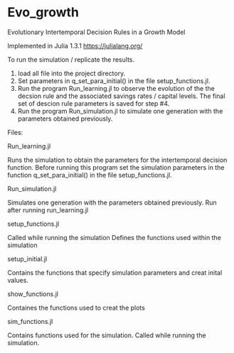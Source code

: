 # Evo_growth
Evolutionary Intertemporal Decision Rules in a Growth Model

Implemented in Julia 1.3.1 https://julialang.org/


To run the simulation / replicate the results.
1.  load all file into the project directory.
2.	Set parameters in q_set_para_initial() in the file setup_functions.jl.
3.	Run the program  Run_learning.jl to observe the evolution of the the decsion rule and the associated savings rates / capital levels. The final set of descion rule parameters is saved for step #4.
4.	Run the program  Run_simulation.jl to simulate one generation with the parameters obtained previously.



Files:

Run_learning.jl

Runs the simulation to obtain the parameters for the intertemporal decision function.
Before running this program set the simulation parameters in the function q_set_para_initial() in the file setup_functions.jl.


Run_simulation.jl

Simulates one generation with the parameters obtained previously. Run after running run_learning.jl


setup_functions.jl

Called while running the simulation
Defines the functions used within the simulation


setup_initial.jl

Contains the functions that specify simulation parameters and creat inital values.


show_functions.jl

Containes the functions used to creat the plots


sim_functions.jl

Contains functions used for the simulation.
Called while running the simulation.
